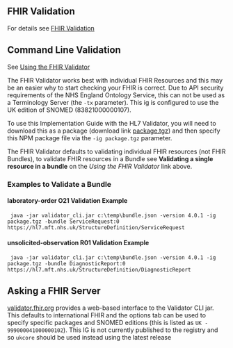 
## FHIR Validation

For details see [FHIR Validation](https://hl7.org/fhir/R4/validation.html)

## Command Line Validation

See [Using the FHIR Validator](https://confluence.hl7.org/display/FHIR/Using+the+FHIR+Validator)

The FHIR Validator works best with individual FHIR Resources and this may be an easier why to start checking your FHIR is correct.
Due to API security requirements of the NHS England Ontology Service, this can not be used as a Terminology Server (the `-tx` parameter). This ig is configured to use the UK edition of SNOMED (83821000000107).

To use this Implementation Guide with the HL7 Validator, you will need to download this as a package (download link [package.tgz](package.tgz)) and then specify this NPM package file via the `-ig package.tgz` parameter.

The FHIR Validator defaults to validating individual FHIR resources (not FHIR Bundles), to validate FHIR resources in a Bundle see **Validating a single resource in a bundle** on the *Using the FHIR Validator* link above.

### Examples to Validate a Bundle

#### laboratory-order O21 Validation Example

```aiignore
 java -jar validator_cli.jar c:\temp\bundle.json -version 4.0.1 -ig package.tgz -bundle ServiceRequest:0 https://hl7.mft.nhs.uk/StructureDefinition/ServiceRequest
```

#### unsolicited-observation R01 Validation Example

```aiignore
 java -jar validator_cli.jar c:\temp\bundle.json -version 4.0.1 -ig package.tgz -bundle DiagnosticReport:0 https://hl7.mft.nhs.uk/StructureDefinition/DiagnosticReport
```

## Asking a FHIR Server

[validator.fhir.org](https://validator.fhir.org/) provides a web-based interface to the Validator CLI jar. This defaults to international FHIR and the options tab can be used to specify specific packages and SNOMED editions (this is listed as `UK - 999000041000000102`). This IG is not currently published to the registry and so `ukcore` should be used instead using the latest release





